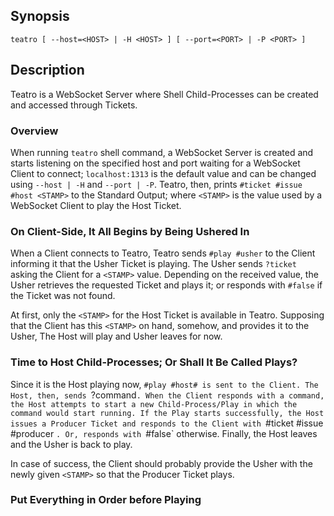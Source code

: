 ## Synopsis

```
teatro [ --host=<HOST> | -H <HOST> ] [ --port=<PORT> | -P <PORT> ]
```
## Description

Teatro is a WebSocket Server where Shell Child-Processes can be created and accessed through Tickets.

### Overview

When running `teatro` shell command,
a WebSocket Server is created and starts listening on the specified host and port waiting for a WebSocket Client to connect;
`localhost:1313` is the default value and can be changed using `--host | -H` and `--port | -P`.
Teatro, then, prints `#ticket #issue #host <STAMP>` to the Standard Output;
where `<STAMP>` is the value used by a WebSocket Client to play the Host Ticket.

### On Client-Side, It All Begins by Being Ushered In

When a Client connects to Teatro,
Teatro sends `#play #usher` to the Client informing it that the Usher Ticket is playing.
The Usher sends `?ticket` asking the Client for a `<STAMP>` value.
Depending on the received value,
the Usher retrieves the requested Ticket and plays it;
or responds with `#false` if the Ticket was not found.

At first, only the `<STAMP>` for the Host Ticket is available in Teatro.
Supposing that the Client has this `<STAMP>` on hand, somehow, and provides it to the Usher,
The Host will play and Usher leaves for now.

### Time to Host Child-Processes; Or Shall It Be Called Plays?

Since it is the Host playing now, `#play #host# is sent to the Client.
The Host, then, sends `?command`.
When the Client responds with a command,
the Host attempts to start a new Child-Process/Play in which the command would start running.
If the Play starts successfully,
the Host issues a Producer Ticket and responds to the Client with `#ticket #issue #producer <STAMP>`.
Or, responds with `#false` otherwise.
Finally, the Host leaves and the Usher is back to play.

In case of success,
the Client should probably provide the Usher with the newly given `<STAMP>` so that the Producer Ticket plays.

### Put Everything in Order before Playing
